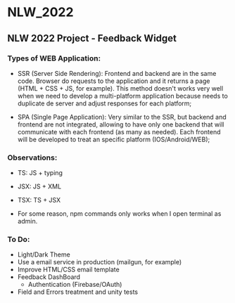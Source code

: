 # NLW_2022

## NLW 2022 Project - Feedback Widget

### Types of WEB Application:

- SSR (Server Side Rendering): Frontend and backend are in the same code. Browser do requests to the application and it returns a page (HTML + CSS + JS, for example). This method doesn't works very well when we need to develop a multi-platform application because needs to duplicate de server and adjust responses for each platform;

- SPA (Single Page Application): Very similar to the SSR, but backend and frontend are not integrated, allowing to have only one backend that will communicate with each frontend (as many as needed). Each frontend will be developed to treat an specific platform (IOS/Android/WEB);

### Observations:

- TS: JS + typing
- JSX: JS + XML
- TSX: TS + JSX

- For some reason, npm commands only works when I open terminal as admin.

### To Do:

- Light/Dark Theme
- Use a email service in production (mailgun, for example)
- Improve HTML/CSS email template
- Feedback DashBoard
  - Authentication (Firebase/OAuth)
- Field and Errors treatment and unity tests
